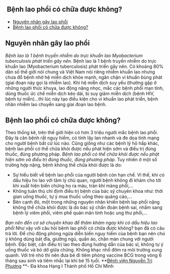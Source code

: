 ## ️ Bệnh lao phổi có chữa được không?

  * [Nguyên nhân gây lao phổi](https://bvnguyentriphuong.com.vn/benh-truyen-nhiem/benh-lao-phoi-co-chua-duoc-khong#nguyn-nhn-gy-lao-phi)
  * [Bệnh lao phổi có chữa được không?](https://bvnguyentriphuong.com.vn/benh-truyen-nhiem/benh-lao-phoi-co-chua-duoc-khong#bnh-lao-phi-c-cha-c-khng)


## **Nguyên nhân gây lao phổi**
_Bệnh lao là 1 bệnh truyền nhiễm do trực khuẩn lao Myobacterium tuberculosis phát triển gây nên._
Bệnh lao là 1 bệnh truyền nhiễm do trực khuẩn lao (Myobacterium tuberculosis) phát triển gây nên. Có khoảng 80% dân số thế giới nói chung và Việt Nam nói riêng nhiễm khuẩn lao nhưng chưa đổ bệnh nhờ hệ miễn dịch khỏe mạnh, ngăn chặn vi khuẩn bùng phát (giai đoạn này gọi là nhiễm lao). Khi hệ miễn dịch suy yếu (thường gặp ở những người thức khuya, lao động nặng nhọc, mắc các bệnh phổi mạn tính, dùng thuốc ức chế miễn dịch kéo dài, bị suy giảm miễn dịch (bệnh HIV, bệnh tự miễn)…thì lúc này tạo điều kiện cho vi khuẩn lao phát triển, bệnh nhân nhiễm lao chuyển sang giai đoạn lao bệnh.
## **Bệnh lao phổi có chữa được không?**
Theo thống kê, trên thế giới hiện có hơn 3 triệu người mắc bệnh lao phổi. Đây là căn bệnh rất nguy hiểm, có tính lây lan nhanh và đe dọa tính mạng cho người bệnh bất cứ lúc nào. Cũng giống như các bệnh lý hô hấp khác, bệnh lao phổi có thể chữa khỏi được nếu phát hiện sớm và điều trị đúng thuốc, đúng phương pháp.
_Bệnh lao phổi có thể chữa khỏi được nếu phát hiện sớm và điều trị đúng thuốc, đúng phương pháp._
Tuy nhiên ở một số trường hợp nặng, bệnh không thể chữa khỏi được là do:
  * Sự hiểu biết về bệnh lao phổi của người bệnh còn hạn chế. Vì thế, khi có dấu hiệu ho lao với tâm lý chủ quan, người bệnh không đi khám cho tới khi xuất hiện biến chứng ho ra máu, tràn khí màng phổi,…
  * Không tuân thủ chỉ định điều trị bệnh của bác sỹ chuyên khoa như: thời gian uống thuốc, tự ý mua thuốc uống theo quảng cáo,…
  * Bên cạnh đó, một trong những nguyên nhân khiến bệnh lap phổi nặng không thể chữa khỏi được là do bác sỹ chẩn đoán bệnh sai, nhầm sang bệnh lý viêm phổi, viêm phế quản mãn tính hoặc ung thư phổi,…


_Bạn nên đến cơ sở chuyên khao để thăm khám ngay khi có dấu hiệu lao phổi_
Như vậy với câu hỏi bệnh lao phổi có chữa được không? bạn đã có câu trả lời. Để chủ động phòng ngừa diễn biến nguy hiểm của bệnh bạn nên chú ý không dùng bát đĩa, giường ngủ, quần áo, chăn màn chung với người bệnh. Đặc biệt, cần điều trị lao theo đúng hướng dẫn của bác sĩ, không tự ý uống thuốc và bỏ dở giữa chừng. Không khạc nhổ đờm ra môi trường xung quanh. Với trẻ nhỏ thì nên đưa bé đi tiêm phòng vaccine BCG trong vòng 6 tháng sau sinh và tiêm nhắc lại khi bé 15 tuổi.
**[Bệnh viện Nguyễn Tri Phương](https://bvnguyentriphuong.com.vn/) **- Đa khoa Hạng I Thành phố Hồ Chí Minh
